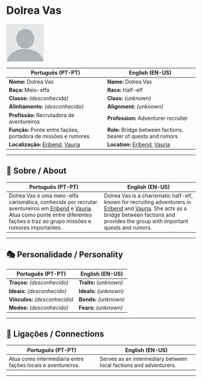 # Dolrea Vas

![Dolrea Vas](docs/assets/npc/npc_blank.png)

| **Português (PT-PT)** | **English (EN-US)** |
| --------------------- | ------------------- |
| **Nome:** Dolrea Vas | **Name:** Dolrea Vas |
| **Raça:** Meio-elfa | **Race:** Half-elf |
| **Classe:** *(desconhecida)* | **Class:** *(unknown)* |
| **Alinhamento:** *(desconhecido)* | **Alignment:** *(unknown)* |
| **Profissão:** Recrutadora de aventureiros | **Profession:** Adventurer recruiter |
| **Função:** Ponte entre fações, portadora de missões e rumores | **Role:** Bridge between factions, bearer of quests and rumors |
| **Localização:** [Eribend](eribend.md), [Vauria](vila_de_vauria.md) | **Location:** [Eribend](eribend.md), [Vauria](vila_de_vauria.md) |

---

## 📖 Sobre / About

| **Português (PT-PT)** | **English (EN-US)** |
| --------------------- | ------------------- |
| Dolrea Vas é uma meio-elfa carismática, conhecida por recrutar aventureiros em [Eribend](eribend.md) e [Vauria](vila_de_vauria.md). Atua como ponte entre diferentes fações e traz ao grupo missões e rumores importantes. | Dolrea Vas is a charismatic half-elf, known for recruiting adventurers in [Eribend](eribend.md) and [Vauria](vila_de_vauria.md). She acts as a bridge between factions and provides the group with important quests and rumors. |

---

## 🎭 Personalidade / Personality

| **Português (PT-PT)** | **English (EN-US)** |
| --------------------- | ------------------- |
| **Traços:** *(desconhecido)* | **Traits:** *(unknown)* |
| **Ideais:** *(desconhecido)* | **Ideals:** *(unknown)* |
| **Vínculos:** *(desconhecido)* | **Bonds:** *(unknown)* |
| **Medos:** *(desconhecido)* | **Fears:** *(unknown)* |

---

## 🔗 Ligações / Connections

| **Português (PT-PT)** | **English (EN-US)** |
| --------------------- | ------------------- |
| Atua como intermediária entre fações locais e aventureiros. | Serves as an intermediary between local factions and adventurers. |

---
